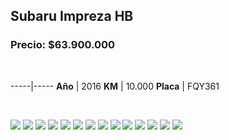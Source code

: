 ## Subaru Impreza HB

### Precio: $63.900.000

<p>&nbsp;</p>

-----|-----
**Año** | 2016
**KM** | 10.000
**Placa** | FQY361

<p>&nbsp;</p>

<img src="images/Subaru Impreza HB FQY361.jpeg?raw=true"/>
<img src="images/Subaru Impresa HB FQY361 - 1.jpeg?raw=true"/>
<img src="images/Subaru Impresa HB FQY361 - 2.jpeg?raw=true"/>
<img src="images/Subaru Impresa HB FQY361 - 3.jpeg?raw=true"/>
<img src="images/Subaru Impresa HB FQY361 - 4.jpeg?raw=true"/>
<img src="images/Subaru Impresa HB FQY361 - 5.jpeg?raw=true"/>
<img src="images/Subaru Impresa HB FQY361 - 56.jpeg?raw=true"/>
<img src="images/Subaru Impresa HB FQY361 - 57.jpeg?raw=true"/>
<img src="images/Subaru Impresa HB FQY361 - 6.jpeg?raw=true"/>
<img src="images/Subaru Impresa HB FQY361 - 7.jpeg?raw=true"/>
<img src="images/Subaru Impresa HB FQY361 - 8.jpeg?raw=true"/>
<img src="images/Subaru Impresa HB FQY361 - 87.jpeg?raw=true"/>
<img src="images/Subaru Impresa HB FQY361 - 89.jpeg?raw=true"/>
<img src="images/Subaru Impresa HB FQY361 - 9.jpeg?raw=true"/>




